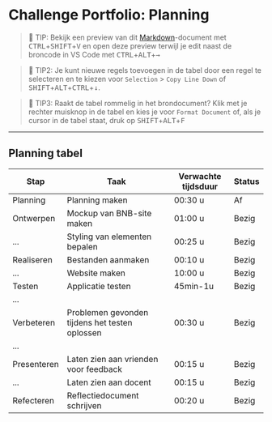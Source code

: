 # Challenge Portfolio: Planning

> :rocket: TIP: Bekijk een preview van dit [Markdown](https://guides.github.com/features/mastering-markdown/)-document met <kbd>CTRL</kbd>+<kbd>SHIFT</kbd>+<kbd>V</kbd> en open deze preview terwijl je edit naast de broncode in VS Code met <kbd>CTRL</kbd>+<kbd>ALT</kbd>+<kbd>→</kbd>

> :rocket: TIP2: Je kunt nieuwe regels toevoegen in de tabel door een regel te selecteren en te kiezen voor `Selection` > `Copy Line Down` of <kbd>SHIFT</kbd>+<kbd>ALT</kbd>+<kbd>CTRL</kbd>+<kbd>↓</kbd>. 

> :rocket: TIP3: Raakt de tabel rommelig in het brondocument? Klik met je rechter muisknop in de tabel en kies je voor `Format Document` of, als je cursor in de tabel staat, druk op <kbd>SHIFT</kbd>+<kbd>ALT</kbd>+<kbd>F</kbd>

----

## Planning tabel

| Stap        | Taak                                           | Verwachte tijdsduur | Status |
| ----------- | ---------------------------------------------- | ------------------- | ------ |
| Planning    | Planning maken                                 | 00:30 u             | Af     |
| Ontwerpen   | Mockup van BNB-site maken                      | 01:00 u             | Bezig  |
| ...         | Styling van elementen bepalen                  | 00:25 u             | Bezig  |
| Realiseren  | Bestanden aanmaken                             | 00:10 u             | Bezig  |
| ...         | Website maken                                  | 10:00 u             | Bezig  |
| Testen      | Applicatie testen                              | 45min-1u            | Bezig  |
| ...         |                                                |                     |        |
| Verbeteren  | Problemen gevonden tijdens het testen oplossen | 00:30 u             | Bezig  |
| ...         |                                                |                     |        |
| Presenteren | Laten zien aan vrienden voor feedback          | 00:15 u             | Bezig  |
| ...         | Laten zien aan docent                          | 00:15 u             | Bezig  |
| Refecteren  | Reflectiedocument schrijven                    | 00:20 u             | Bezig  |
